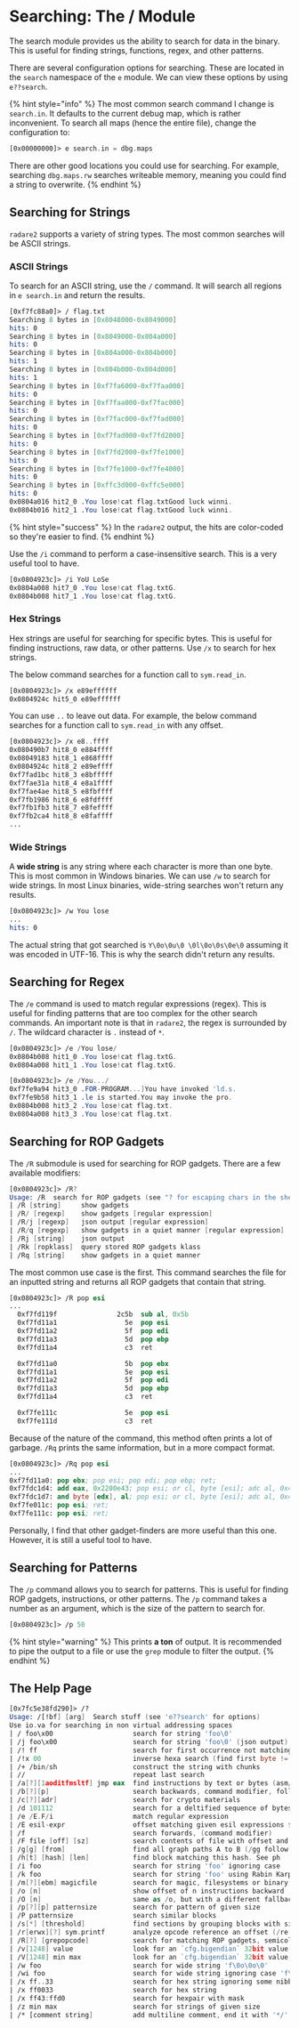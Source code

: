 # Searching: The / Module
The search module provides us the ability to search for data in the binary. This is useful for finding strings, functions, regex, and other patterns.

There are several configuration options for searching. These are located in the `search` namespace of the `e` module. We can view these options by using `e??search`.

{% hint style="info" %}
The most common search command I change is `search.in`. It defaults to the current debug map, which is rather inconvenient. To search all maps (hence the entire file), change the configuration to:
```nasm
[0x00000000]> e search.in = dbg.maps
```

There are other good locations you could use for searching.  For example, searching `dbg.maps.rw` searches writeable memory, meaning you could find a string to overwrite.
{% endhint %}
## Searching for Strings
`radare2` supports a variety of string types. The most common searches will be ASCII strings.
### ASCII Strings
To search for an ASCII string, use the `/` command.  It will search all regions in `e search.in` and return the results.
```nasm
[0xf7fc88a0]> / flag.txt
Searching 8 bytes in [0x8048000-0x8049000]
hits: 0
Searching 8 bytes in [0x8049000-0x804a000]
hits: 0
Searching 8 bytes in [0x804a000-0x804b000]
hits: 1
Searching 8 bytes in [0x804b000-0x804d000]
hits: 1
Searching 8 bytes in [0xf7fa6000-0xf7faa000]
hits: 0
Searching 8 bytes in [0xf7faa000-0xf7fac000]
hits: 0
Searching 8 bytes in [0xf7fac000-0xf7fad000]
hits: 0
Searching 8 bytes in [0xf7fad000-0xf7fd2000]
hits: 0
Searching 8 bytes in [0xf7fd2000-0xf7fe1000]
hits: 0
Searching 8 bytes in [0xf7fe1000-0xf7fe4000]
hits: 0
Searching 8 bytes in [0xffc3d000-0xffc5e000]
hits: 0
0x0804a016 hit2_0 .You lose!cat flag.txtGood luck winni.
0x0804b016 hit2_1 .You lose!cat flag.txtGood luck winni.
```

{% hint style="success" %}
In the `radare2` output, the hits are color-coded so they're easier to find.
{% endhint %}

Use the `/i` command to perform a case-insensitive search. This is a very useful tool to have.
```nasm
[0x0804923c]> /i YoU LoSe
0x0804a008 hit7_0 .You lose!cat flag.txtG.
0x0804b008 hit7_1 .You lose!cat flag.txtG.
```
### Hex Strings
Hex strings are useful for searching for specific bytes.  This is useful for finding instructions, raw data, or other patterns.  Use `/x` to search for hex strings.

The below command searches for a function call to `sym.read_in`.
```nasm
[0x0804923c]> /x e89effffff
0x0804924c hit5_0 e89effffff
```

You can use `..` to leave out data.  For example, the below command searches for a function call to `sym.read_in` with any offset.
```nasm
[0x0804923c]> /x e8..ffff
0x080490b7 hit8_0 e884ffff
0x08049183 hit8_1 e868ffff
0x0804924c hit8_2 e89effff
0xf7fad1bc hit8_3 e8bfffff
0xf7fae31a hit8_4 e8a1ffff
0xf7fae4ae hit8_5 e8fbffff
0xf7fb1986 hit8_6 e8fdffff
0xf7fb1fb3 hit8_7 e8feffff
0xf7fb2ca4 hit8_8 e8faffff
...
```
### Wide Strings
A **wide string** is any string where each character is more than one byte. This is most common in Windows binaries.  We can use `/w` to search for wide strings. In most Linux binaries, wide-string searches won't return any results.
```nasm
[0x0804923c]> /w You lose
...
hits: 0
```

The actual string that got searched is `Y\0o\0u\0 \0l\0o\0s\0e\0` assuming it was encoded in UTF-16.  This is why the search didn't return any results.
## Searching for Regex
The `/e` command is used to match regular expressions (regex).  This is useful for finding patterns that are too complex for the other search commands.  An important note is that in `radare2`, the regex is surrounded by `/`.  The wildcard character is `.` instead of `*`.
```nasm
[0x0804923c]> /e /You lose/
0x0804b008 hit1_0 .You lose!cat flag.txtG.
0x0804a008 hit1_1 .You lose!cat flag.txtG.

[0x0804923c]> /e /You.../
0xf7fe9a94 hit3_0 .FOR-PROGRAM...]You have invoked 'ld.s.
0xf7fe9b58 hit3_1 .le is started.You may invoke the pro.
0x0804b008 hit3_2 .You lose!cat flag.txt.
0x0804a008 hit3_3 .You lose!cat flag.txt.
```
## Searching for ROP Gadgets
The `/R` submodule is used for searching for ROP gadgets.  There are a few available modifiers:
```nasm
[0x0804923c]> /R?
Usage: /R  search for ROP gadgets (see "? for escaping chars in the shell)
| /R [string]     show gadgets
| /R/ [regexp]    show gadgets [regular expression]
| /R/j [regexp]   json output [regular expression]
| /R/q [regexp]   show gadgets in a quiet manner [regular expression]
| /Rj [string]    json output
| /Rk [ropklass]  query stored ROP gadgets klass
| /Rq [string]    show gadgets in a quiet manner
```

The most common use case is the first.  This command searches the file for an inputted string and returns all ROP gadgets that contain that string.
```nasm
[0x0804923c]> /R pop esi
...
  0xf7fd119f               2c5b  sub al, 0x5b
  0xf7fd11a1                 5e  pop esi
  0xf7fd11a2                 5f  pop edi
  0xf7fd11a3                 5d  pop ebp
  0xf7fd11a4                 c3  ret

  0xf7fd11a0                 5b  pop ebx
  0xf7fd11a1                 5e  pop esi
  0xf7fd11a2                 5f  pop edi
  0xf7fd11a3                 5d  pop ebp
  0xf7fd11a4                 c3  ret

  0xf7fe111c                 5e  pop esi
  0xf7fe111d                 c3  ret
```

Because of the nature of the command, this method often prints a lot of garbage.  `/Rq` prints the same information, but in a more compact format.
```nasm
[0x0804923c]> /Rq pop esi
...
0xf7fd11a0: pop ebx; pop esi; pop edi; pop ebp; ret;
0xf7fdc1d4: add eax, 0x2200e43; pop esi; or cl, byte [esi]; adc al, 0x41; ret;
0xf7fdc1d7: and byte [edx], al; pop esi; or cl, byte [esi]; adc al, 0x41; ret;
0xf7fe011c: pop esi; ret;
0xf7fe111c: pop esi; ret;
```

Personally, I find that other gadget-finders are more useful than this one.  However, it is still a useful tool to have.
## Searching for Patterns
The `/p` command allows you to search for patterns. This is useful for finding ROP gadgets, instructions, or other patterns.  The `/p` command takes a number as an argument, which is the size of the pattern to search for.
```nasm
[0x0804923c]> /p 50
```

{% hint style="warning" %}
This prints **a ton** of output.  It is recommended to pipe the output to a file or use the `grep` module to filter the output.
{% endhint %}
## The Help Page
```nasm
[0x7fc5e38fd290]> /?
Usage: /[!bf] [arg]  Search stuff (see 'e??search' for options)
Use io.va for searching in non virtual addressing spaces
| / foo\x00                    search for string 'foo\0'
| /j foo\x00                   search for string 'foo\0' (json output)
| /! ff                        search for first occurrence not matching, command modifier
| /!x 00                       inverse hexa search (find first byte != 0x00)
| /+ /bin/sh                   construct the string with chunks
| //                           repeat last search
| /a[?][1aoditfmsltf] jmp eax  find instructions by text or bytes (asm/disasm)
| /b[?][p]                     search backwards, command modifier, followed by other command
| /c[?][adr]                   search for crypto materials
| /d 101112                    search for a deltified sequence of bytes
| /e /E.F/i                    match regular expression
| /E esil-expr                 offset matching given esil expressions $$ = here
| /f                           search forwards, (command modifier)
| /F file [off] [sz]           search contents of file with offset and size
| /g[g] [from]                 find all graph paths A to B (/gg follow jumps, see search.count and anal.depth)
| /h[t] [hash] [len]           find block matching this hash. See ph
| /i foo                       search for string 'foo' ignoring case
| /k foo                       search for string 'foo' using Rabin Karp alg
| /m[?][ebm] magicfile         search for magic, filesystems or binary headers
| /o [n]                       show offset of n instructions backward
| /O [n]                       same as /o, but with a different fallback if anal cannot be used
| /p[?][p] patternsize         search for pattern of given size
| /P patternsize               search similar blocks
| /s[*] [threshold]            find sections by grouping blocks with similar entropy
| /r[erwx][?] sym.printf       analyze opcode reference an offset (/re for esil)
| /R[?] [grepopcode]           search for matching ROP gadgets, semicolon-separated
| /v[1248] value               look for an `cfg.bigendian` 32bit value
| /V[1248] min max             look for an `cfg.bigendian` 32bit value in range
| /w foo                       search for wide string 'f\0o\0o\0'
| /wi foo                      search for wide string ignoring case 'f\0o\0o\0'
| /x ff..33                    search for hex string ignoring some nibbles
| /x ff0033                    search for hex string
| /x ff43:ffd0                 search for hexpair with mask
| /z min max                   search for strings of given size
| /* [comment string]          add multiline comment, end it with '*/'
```